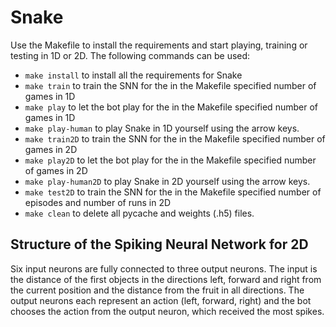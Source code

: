 # Snake
Use the Makefile to install the requirements and start playing, training or testing in 1D or 2D. The following commands can be used:

* `make install` to install all the requirements for Snake
* `make train` to train the SNN for the in the Makefile specified number of games in 1D
* `make play` to let the bot play for the in the Makefile specified number of games in 1D
* `make play-human` to play Snake in 1D yourself using the arrow keys.
* `make train2D` to train the SNN for the in the Makefile specified number of games in 2D
* `make play2D` to let the bot play for the in the Makefile specified number of games in 2D
* `make play-human2D` to play Snake in 2D yourself using the arrow keys.
* `make test2D` to train the SNN for the in the Makefile specified number of episodes and number of runs in 2D
* `make clean` to delete all pycache and weights (.h5) files.

## Structure of the Spiking Neural Network for 2D
Six input neurons are fully connected to three output neurons. The input is the distance of the first objects in the directions left, forward and right from the current position and the distance from the fruit in all directions.
The output neurons each represent an action (left, forward, right) and the bot chooses the action from the output neuron, which received the most spikes.